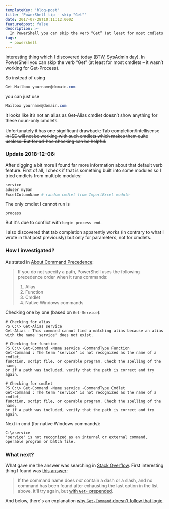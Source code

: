 ```yaml
---
templateKey: 'blog-post'
title: 'PowerShell tip - skip "Get"'
date: 2017-07-28T10:11:12.000Z
featuredpost: false
description: >-
  In PowerShell you can skip the verb “Get” (at least for most cmdlets – it wasn’t working for Get-Process).
tags:
  - powershell
---
```

Interesting thing which I discovered today (BTW, SysAdmin day). In PowerShell you can skip the verb “Get” (at least for most cmdlets – it wasn’t working for Get-Process).

So instead of using

``` powershell
Get-Mailbox yourname@domain.com
```

you can just use
``` powershell
Mailbox yourname@domain.com
```

It looks like it’s not an alias as Get-Alias cmdlet doesn’t show anything for these noun-only cmdlets.

~~Unfortunately it has one significant drawback: Tab completion/Intellisense in ISE will not be working with such cmdlets which makes them quite useless. But for ad-hoc checking can be helpful.~~

### Update 2018-12-06:

After digging a bit more I found far more information about that default verb feature. First of all, I check if that is something built into some modules so I tried cmdlets from multiple modules:

``` powershell
service
aduser mySan
ExcelColumnName # random cmdlet from ImportExcel module
```

The only cmdlet I cannot run is 

    process

But it's due to conflict with `begin process end`.

I also discovered that tab completion apparently works (in contrary to what I wrote in that post previously) but only for parameters, not for cmdlets.

### How I investigated?

<!--more-->

As stated in [About Command Precedence](https://docs.microsoft.com/en-us/powershell/module/microsoft.powershell.core/about/about_command_precedence?view=powershell-6):

> If you do not specify a path, PowerShell uses the following precedence
> order when it runs commands:
> 
>   1. Alias
>   1. Function
>   1. Cmdlet
>   1. Native Windows commands

Checking one by one (based on `Get-Service`):

    # Checking for alias
    PS C:\> Get-Alias service
    Get-Alias : This command cannot find a matching alias because an alias
    with the name 'service' does not exist.

    # Checking for function
    PS C:\> Get-Command -Name service -CommandType Function
    Get-Command : The term 'service' is not recognized as the name of a cmdlet,
    function, script file, or operable program. Check the spelling of the name,
    or if a path was included, verify that the path is correct and try again.
    
    # Checking for cmdlet
    PS C:\> Get-Command -Name service -CommandType Cmdlet
    Get-Command : The term 'service' is not recognized as the name of a cmdlet, 
    function, script file, or operable program. Check the spelling of the name,
    or if a path was included, verify that the path is correct and try again.

Next in cmd (for native Windows commands):

    C:\>service
    'service' is not recognized as an internal or external command,
    operable program or batch file.
    
### What next?

What gave me the answer was searching in [Stack Overflow](https://stackoverflow.com). First interesting thing I found was [this answer](https://stackoverflow.com/a/44476385/9902555):

> If the command name does *not* contain a dash or a slash, and no command has been found after exhausting the last option in the list above, it'll try again, but [with `Get-` prepended](https://github.com/PowerShell/PowerShell/blob/02b5f357a20e6dee9f8e60e3adb9025be3c94490/src/System.Management.Automation/engine/CommandDiscovery.cs#L1193).

And below, there's an explanation [why `Get-Command` doesn't follow that logic](https://stackoverflow.com/a/44477329/9902555).
